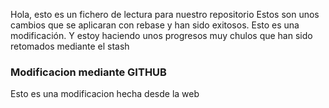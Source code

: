 Hola, esto es un fichero de lectura para nuestro repositorio
Estos son unos cambios que se aplicaran con rebase y han sido exitosos.
Esto es una modificación. Y estoy haciendo unos progresos muy chulos que han sido retomados mediante el stash

### Modificacion mediante GITHUB

Esto es una modificacion hecha desde la web

